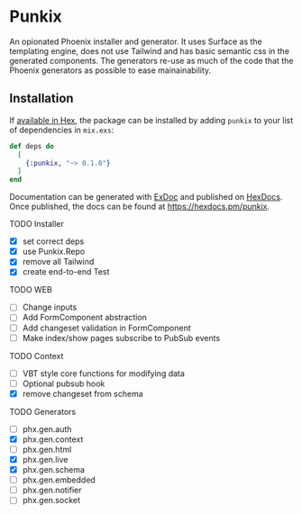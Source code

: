 # Punkix

An opionated Phoenix installer and generator. It uses Surface as the templating engine, 
does not use Tailwind and has basic semantic css in the generated components. The generators
re-use as much of the code that the Phoenix generators as possible to ease mainainability.

## Installation

If [available in Hex](https://hex.pm/docs/publish), the package can be installed
by adding `punkix` to your list of dependencies in `mix.exs`:

```elixir
def deps do
  [
    {:punkix, "~> 0.1.0"}
  ]
end
```

Documentation can be generated with [ExDoc](https://github.com/elixir-lang/ex_doc)
and published on [HexDocs](https://hexdocs.pm). Once published, the docs can
be found at <https://hexdocs.pm/punkix>.

TODO Installer
- [x] set correct deps
- [x] use Punkix.Repo
- [x] remove all Tailwind
- [x] create end-to-end Test

TODO WEB
- [ ] Change inputs
- [ ] Add FormComponent abstraction
- [ ] Add changeset validation in FormComponent
- [ ] Make index/show pages subscribe to PubSub events

TODO Context
- [ ] VBT style core functions for modifying data
- [ ] Optional pubsub hook
- [x] remove changeset from schema
 
TODO Generators
- [ ] phx.gen.auth
- [x] phx.gen.context
- [ ] phx.gen.html
- [x] phx.gen.live
- [x] phx.gen.schema
- [ ] phx.gen.embedded
- [ ] phx.gen.notifier
- [ ] phx.gen.socket
